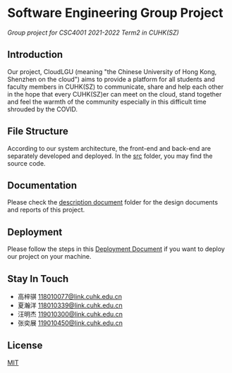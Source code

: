 # Software Engineering Group Project
*Group project for CSC4001 2021-2022 Term2 in CUHK(SZ)*  

## Introduction
Our project, CloudLGU (meaning "the Chinese University of Hong Kong, Shenzhen on the cloud") aims to provide a platform for all students and faculty members in CUHK(SZ) to communicate, share and help each other in the hope that every CUHK(SZ)er can meet on the cloud, stand together and feel the warmth of the community especially in this difficult time shrouded by the COVID.

## File Structure
According to our system architecture, the front-end and back-end are separately developed and deployed. In the [src](https://github.com/118010077/SE-CloudLGU/blob/main/src/) folder, you may find the source code. 

## Documentation
Please check the [description document](https://github.com/118010077/SE-CloudLGU/blob/main/Design%20Document/) folder for the design documents and reports of this project.

## Deployment
Please follow the steps in this [Deployment Document](https://github.com/118010077/SE-CloudLGU/blob/main/Design%20Document/Deployment%20Document.md) if you want to deploy our project on your machine. 

## Stay In Touch
- 高梓骐 118010077@link.cuhk.edu.cn
- 夏瀚洋 118010339@link.cuhk.edu.cn
- 汪明杰 119010300@link.cuhk.edu.cn
- 张奕展 119010450@link.cuhk.edu.cn


## License
[MIT](https://opensource.org/licenses/MIT)
